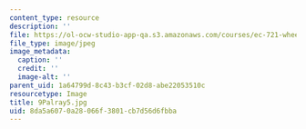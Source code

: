 ```yaml
---
content_type: resource
description: ''
file: https://ol-ocw-studio-app-qa.s3.amazonaws.com/courses/ec-721-wheelchair-design-in-developing-countries-spring-2009/8da5a6070a28066f3801cb7d56d6fbba_9Palray5.jpg
file_type: image/jpeg
image_metadata:
  caption: ''
  credit: ''
  image-alt: ''
parent_uid: 1a64799d-8c43-b3cf-02d8-abe22053510c
resourcetype: Image
title: 9Palray5.jpg
uid: 8da5a607-0a28-066f-3801-cb7d56d6fbba
---
```

